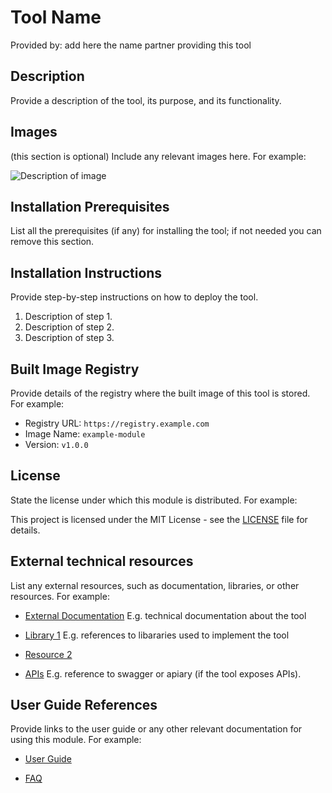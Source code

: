 # Tool Name

Provided by: add here the name partner providing this tool  

## Description

Provide a description of the tool, its purpose, and its functionality.

## Images
(this section is optional)
Include any relevant images here. For example:

![Description of image](link-to-image)

## Installation Prerequisites
List all the prerequisites (if any) for installing the tool; if not needed you can remove this section.

## Installation Instructions

Provide step-by-step instructions on how to deploy the tool.
1. Description of step 1.
2. Description of step 2.
3. Description of step 3.

## Built Image Registry

Provide details of the registry where the built image of this tool is stored. For example:
- Registry URL: `https://registry.example.com`
- Image Name: `example-module`
- Version: `v1.0.0`

## License

State the license under which this module is distributed. For example:

This project is licensed under the MIT License - see the [LICENSE](LICENSE) file for details.

## External technical resources

List any external resources, such as documentation, libraries, or other resources. For example:

- [External Documentation](https://example.com/documentation) E.g. technical documentation about the tool

- [Library 1](https://example.com/library1) E.g. references to libararies used to implement the tool

- [Resource 2](https://example.com/resource2)

- [APIs](https://example.com/resource2) E.g. reference to swagger or apiary (if the tool exposes APIs).


## User Guide References

Provide links to the user guide or any other relevant documentation for using this module. For example:

- [User Guide](https://example.com/user-guide)

- [FAQ](https://example.com/faq)
